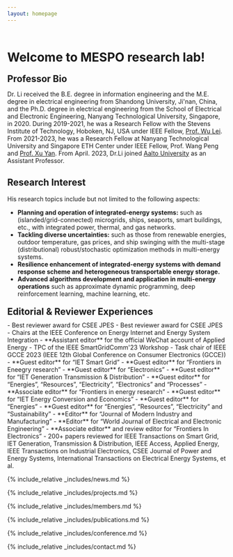 ```yaml
---
layout: homepage
---
```


<h1 id="about-me"></h1>

<h1 style="margin: 60px 0px 10px;">Welcome to MESPO research lab!</h1>

<h2 style="margin: 20px 0px 10px;">Professor Bio</h2>

<!-- I am currently a Physics Ph.D. candidate at [Spin-Ion Technologies](https://www.spin-ion.com/) and [Université Paris-Saclay](https://www.universite-paris-saclay.fr/), working under the mentorship of Dr. [Ravelosona dafiné](https://www.spin-ion.com/about-us/), the director of research [CNRS](https://www.cnrs.fr/fr) and CTO of [Spin-Ion Technologies](https://www.spin-ion.com/). My research involves magnetoelectric ("ME") materials for energy-efficient information technology and "ME" materials for data security in information technology using Multiferroics/Magneto-ionics/Surface charging, with a special focus on the boosting magneto-ionic effect using ion irradiation and implantation. -->
Dr. Li received the B.E. degree in information engineering and the M.E. degree in electrical engineering from Shandong University, Ji'nan, China, and the Ph.D. degree in electrical engineering from the School of Electrical and Electronic Engineering, Nanyang Technological University, Singapore, in 2020. During 2019-2021, he was a Research Fellow with the Stevens Institute of Technology, Hoboken, NJ, USA under IEEE Fellow, [Prof. Wu Lei](https://www.stevens.edu/profile/lwu11). From 2021-2023, he was a Research Fellow at Nanyang Technological University and Singapore ETH Center under IEEE Fellow, Prof. Wang Peng and [Prof. Xu Yan](https://eexuyan.github.io/soda/index.html). From April. 2023, Dr.Li joined [Aalto University](https://www.aalto.fi/en) as an Assistant Professor.
## Research Interest
His research topics include but not limited to the following aspects:
- **Planning and operation of integrated-energy systems:** such as (islanded/grid-connected) microgrids, ships, seaports, smart buildings, etc., with integrated power, thermal, and gas networks.
- **Tackling diverse uncertainties:** such as those from renewable energies, outdoor temperature, gas prices, and ship swinging with the multi-stage (distributional) robust/stochastic optimization methods in multi-energy systems.
- **Resilience enhancement of integrated-energy systems with demand response scheme and heterogeneous transportable energy storage.** 
- **Advanced algorithms development and application in multi-energy operations** such as approximate dynamic programming, deep reinforcement learning, machine learning, etc.
<h2 style="margin: 20px 0px 10px;">Editorial & Reviewer Experiences</h2>
- Best reviewer award for CSEE JPES
- Best reviewer award for CSEE JPES     
- Chairs at the IEEE Conference on Energy Internet and Energy System Integration
- **Assistant editor** for the official WeChat account of Applied Energy 
- TPC of the IEEE SmartGridComm'23 Workshop
- Task chair of IEEE GCCE 2023 (IEEE 12th Global Conference on Consumer Electronics (GCCE))
- **Guest editor** for “IET Smart Grid”
- **Guest editor** for “Frontiers in Eneegry research”
- **Guest editor** for “Electronics”     
- **Guest editor** for “IET Generation Transmission & Distribution”     
- **Guest editor** for “Energies”, “Resources”, “Electricity”, “Electronics” and “Processes”
- **Associate editor** for “Frontiers in energy research”
- **Guest editor** for “IET Energy Conversion and Economics”
- **Guest editor** for “Energies”
- **Guest editor** for “Energies”, “Resources”, “Electricity” and “Sustainability” 
- **Editor** for “Journal of Modern Industry and Manufacturing” 
- **Editor** for “World Journal of Electrical and Electronic Engineering”
- **Associate editor** and review editor for “Frontiers In Electronics”
- 200+ papers reviewed for IEEE Transactions on Smart Grid, IET Generation, Transmission & Distribution, IEEE Access, Applied Energy, IEEE Transactions on Industrial Electronics, CSEE Journal of Power and Energy Systems, International Transactions on Electrical Energy Systems, et al.

{% include_relative _includes/news.md %}

{% include_relative _includes/projects.md %}

{% include_relative _includes/members.md %}

{% include_relative _includes/publications.md %}

{% include_relative _includes/conference.md %}

{% include_relative _includes/contact.md %}
<!-- <strong style="color:#e74d3c; font-weight:600"><strong style="color:#e74d3c; font-weight:600">I am currently on the 2023-2024 academic job market, looking for faculty positions in CS, CSE, ECE, IEOR, etc., related to Artificial Intelligence, Computer Vision, and Machine Learning. Please feel free to contact me if you are interested. I am also happy to give talks on my research in related seminars.</strong></strong> -->


<!-- 
{% include_relative _includes/publications.md %}

{% include_relative _includes/teaching.md %}

{% include_relative _includes/talks.md %}

{% include_relative _includes/services.md %}


 -->